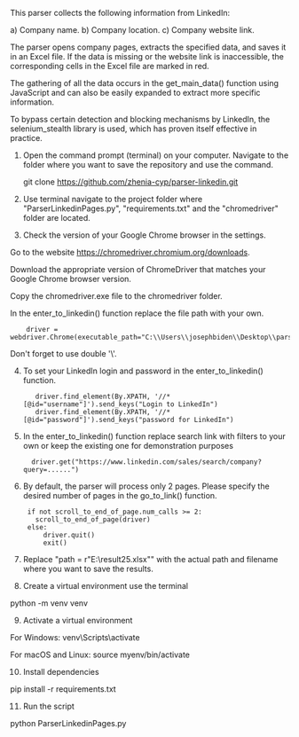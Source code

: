 This parser collects the following information from LinkedIn:

a) Company name.
b) Company location.
c) Company website link.

The parser opens company pages, extracts the specified data, and saves it in an Excel file. 
If the data is missing or the website link is inaccessible, the corresponding cells in the Excel file 
are marked in red.

The gathering of all the data occurs in the get_main_data() function using JavaScript and 
can also be easily expanded to extract more specific information.

To bypass certain detection and blocking mechanisms by LinkedIn, the selenium_stealth library is used, 
which has proven itself effective in practice.

1) Open the command prompt (terminal) on your computer.
Navigate to the folder where you want to save the repository and
use the command. 

     git clone https://github.com/zhenia-cyp/parser-linkedin.git

2) Use terminal navigate to the project folder where "ParserLinkedinPages.py", "requirements.txt"
and the "chromedriver" folder are located.

3) Check the version of your Google Chrome browser in the settings.

Go to the website https://chromedriver.chromium.org/downloads.

Download the appropriate version of ChromeDriver that matches your Google Chrome browser version.

Copy the chromedriver.exe file to the chromedriver folder.

In the enter_to_linkedin() function replace the file path with your own.

        driver = webdriver.Chrome(executable_path="C:\\Users\\josephbiden\\Desktop\\parser\\chromedriver\\chromedriver.exe")

Don't forget to use double '\\'.

4) To set your LinkedIn login and password in the enter_to_linkedin() function.
   
          driver.find_element(By.XPATH, '//*[@id="username"]').send_keys("Login to LinkedIn")
          driver.find_element(By.XPATH, '//*[@id="password"]').send_keys("password for LinkedIn")

5) In the enter_to_linkedin() function replace search link with filters to your own 
or keep the existing one for demonstration purposes

         driver.get("https://www.linkedin.com/sales/search/company?query=......")

6) By default, the parser will process only 2 pages. Please  specify the desired number of pages in the go_to_link() 
function.

        if not scroll_to_end_of_page.num_calls >= 2:
          scroll_to_end_of_page(driver)
        else:
            driver.quit()
            exit()

7) Replace "path = r"E:\result25.xlsx"" with the actual path and filename where you want to save the results.

8) Create a virtual environment use the terminal 

python -m venv venv

9) Activate a virtual environment 
 
 For Windows:
 venv\Scripts\activate

 For macOS and Linux:
 source myenv/bin/activate

10) Install dependencies

pip install -r requirements.txt 

11) Run the script

python ParserLinkedinPages.py
